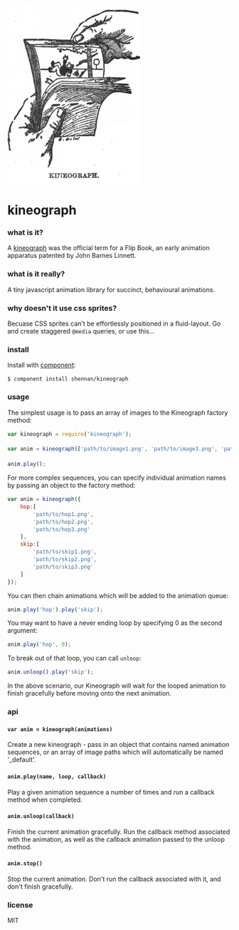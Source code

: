 ![kineograph](kineograph.jpg?raw=true)

# kineograph

### what is it?

A [kineograph](http://en.wikipedia.org/wiki/Flip_book) was the official term for a Flip Book, an early animation apparatus patented by John Barnes Linnett.

### what is it really?

A tiny javascript animation library for succinct, behavioural animations.

### why doesn't it use css sprites?

Becuase CSS sprites can't be effortlessly positioned in a fluid-layout. Go and create staggered `@media` queries, or use this...

### install

Install with [component](https://github.com/component/component):

```
$ component install shennan/kineograph
```

### usage

The simplest usage is to pass an array of images to the Kineograph factory method:

```js
var kineograph = require('kineograph');

var anim = kineograph(['path/to/image1.png', 'path/to/image3.png', 'path/to/image2.png']);

anim.play();
```

For more complex sequences, you can specify individual animation names by passing an object to the factory method:

```js
var anim = kineograph({
	hop:[
		'path/to/hop1.png',
		'path/to/hop2.png',
		'path/to/hop3.png'
	],
	skip:[
		'path/to/skip1.png',
		'path/to/skip2.png',
		'path/to/skip3.png'
	]
});
```

You can then chain animations which will be added to the animation queue:

```js
anim.play('hop').play('skip');
```

You may want to have a never ending loop by specifying 0 as the second argument:

```js
anim.play('hop', 0);
```

To break out of that loop, you can call `unloop`:

```js
anim.unloop().play('skip');
```

In the above scenario, our Kineograph will wait for the looped animation to finish gracefully before moving onto the next animation.

### api

#### `var anim = kineograph(animations)`

Create a new kineograph - pass in an object that contains named animation sequences, or an array of image paths which will automatically be named '_default'.

#### `anim.play(name, loop, callback)`

Play a given animation sequence a number of times and run a callback method when completed.

#### `anim.unloop(callback)`

Finish the current animation gracefully. Run the callback method associated with the animation, as well as the callback animation passed to the unloop method.

#### `anim.stop()`

Stop the current animation. Don't run the callback associated with it, and don't finish gracefully.

### license

MIT